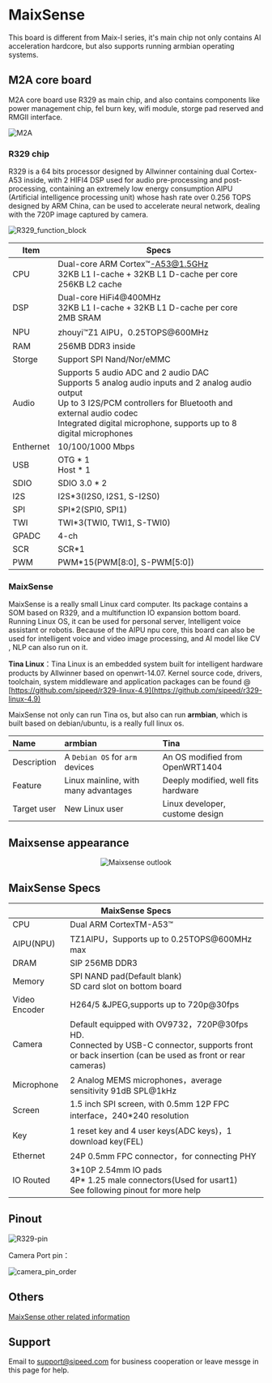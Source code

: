 # MaixSense

This board is different from Maix-I series, it's main chip not only contains AI acceleration hardcore, but also supports running armbian operating systems.

## M2A core board

M2A core board use R329 as main chip, and also contains components like power management chip, fel burn key, wifi module, storge pad reserved and RMGII interface.

![M2A](./../../maixII/M2A/assets/M2A.jpg)

### R329 chip

R329 is a 64 bits processor designed by Allwinner containing dual Cortex-A53 inside, with 2 HIFI4 DSP used for audio pre-processing and post-processing, containing an extremely low energy consumption AIPU (Artificial intelligence processing unit) whose hash rate over 0.256 TOPS designed by ARM China, can be used to accelerate neural network, dealing with the 720P image captured by camera.

![R329_function_block](./../assets/../M2A/assets/R329_1.png)

| Item | Specs |
| --- | --- |
| CPU | Dual-core ARM Cortex™-A53@1.5GHz<br>32KB L1 I-cache + 32KB L1 D-cache per core<br>256KB L2 cache |
| DSP | Dual-core HiFi4@400MHz<br> 32KB L1 I-cache + 32KB L1 D-cache per core<br> 2MB SRAM |
| NPU | zhouyi™Z1 AIPU，0.25TOPS@600MHz |
| RAM |256MB DDR3 inside |
| Storge |  Support SPI Nand/Nor/eMMC |
| Audio | Supports 5 audio ADC and 2 audio DAC<br>Supports 5 analog audio inputs and 2 analog audio output<br>Up to 3 I2S/PCM controllers for Bluetooth and external audio codec<br>Integrated digital microphone, supports up to 8 digital microphones |
| Enthernet | 10/100/1000 Mbps |
| USB | OTG \* 1<br>Host \* 1|
| SDIO | SDIO 3.0 * 2 |
| I2S | I2S*3(I2S0, I2S1, S-I2S0) |
| SPI | SPI*2(SPI0, SPI1) |
| TWI | TWI*3(TWI0, TWI1, S-TWI0) |
| GPADC | 4-ch |
| SCR | SCR*1 |
| PWM | PWM*15(PWM[8:0], S-PWM[5:0]) |

### MaixSense 

MaixSense is a really small Linux card computer. Its package contains a SOM based on R329, and a multifunction IO expansion bottom board. Running Linux OS, it can be used for personal server, Intelligent voice assistant or robotis. Because of the AIPU npu core, this board can also be used for intelligent voice and video image processing, and AI model like  CV , NLP can also run on it.

**Tina Linux**：Tina Linux is an embedded system built for intelligent hardware products by Allwinner based on openwrt-14.07. Kernel source code, drivers, toolchain, system middleware and application packages can be found @ [https://github.com/sipeed/r329-linux-4.9](https://github.com/sipeed/r329-linux-4.9)

MaixSense not only can run Tina os, but also can run **armbian**, which is built based on debian/ubuntu, is a really full linux os.

| Name | armbian | Tina |
|:---|:---|:---|
|Description| A `Debian OS` for `arm` devices | An OS modified from OpenWRT1404 |
| Feature | Linux mainline, with many advantages | Deeply modified, well fits hardware |
| Target user | New Linux user | Linux developer, custome design  |

## Maixsense appearance

<div align="center">
    <img src="./../../maixII/M2A/assets/M2A-1.gif" alt="Maixsense outlook" >
</div>

## MaixSense Specs

<table role="table" class="center_table">
    <thead>
        <tr>
            <th colspan = "2">MaixSense Specs</th>   
        </tr>
    </thead>
    <tbody float:left>
    <tr>    
        <td>CPU</td>
        <td>Dual ARM CortexTM-A53™ </td>
    </tr>
    <tr>
        <td>AIPU(NPU)</td>
        <td>TZ1AIPU，Supports up to 0.25TOPS@600MHz max</td>
    </tr>
    <tr>
        <td>DRAM</td>
        <td>SIP 256MB DDR3</td>
    </tr>
    <tr>
        <td>Memory</td>
        <td>SPI NAND pad(Default blank)<br>SD card slot on bottom board</td>
    </tr>
    <tr>
        <td>Video Encoder</td>
        <td>H264/5 &JPEG,supports up to 720p@30fps</td>
    </tr>
    <tr>
        <td>Camera</td>
        <td>Default equipped with OV9732，720P@30fps HD.<br>Connected by USB-C connector, supports front or back insertion (can be used as front or rear cameras)</td>
    </tr>
    <tr>
        <td>Microphone</td>
        <td>2 Analog MEMS microphones，average sensitivity 91dB SPL@1kHz</td>
    </tr>
    <tr>
        <td>Screen</td>
        <td>1.5 inch SPI screen, with 0.5mm 12P FPC interface，240*240 resolution</td>
    </tr>
    <tr>
        <td>Key</td>
        <td>1 reset key and 4 user keys(ADC keys)，1 download key(FEL)</td>
    </tr>
    <tr>
        <td>Ethernet</td>
        <td>24P 0.5mm FPC connector，for connecting PHY</td>
    </tr>
    <tr>
        <td>IO Routed</td>
        <td>3*10P 2.54mm IO pads<br>4P* 1.25 male connectors(Used for usart1)<br>See following pinout for more help</td>
    </tr>
    </tbody>
</table>

## Pinout

![R329-pin](./../../maixII/M2A/assets/R329-pin.jpg)


Camera Port pin：

![camera_pin_order](./../../../zh/maixII/M2A/assets/camera_pin_order.png)

## Others

[MaixSense other related information](https://dl.sipeed.com/shareURL/MaixII/MaixII-A)

## Support

Email to support@sipeed.com for business cooperation or leave messge in this page for help.